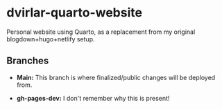 # dvirlar-quarto-website
Personal website using Quarto, as a replacement from my original blogdown+hugo+netlify setup.

## Branches
- **Main:** This branch is where finalized/public changes will be deployed from. 

- **gh-pages-dev:** I don't remember why this is present!
